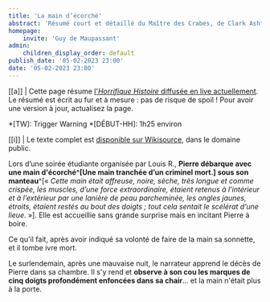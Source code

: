 ```yaml
---
title: 'La main d’écorché'
abstract: 'Résumé court et détaillé du Maître des Crabes, de Clark Ashton Smith !'
homepage:
    invite: 'Guy de Maupassant'
admin:
    children_display_order: default
publish_date: '05-02-2023 23:00'
date: '05-02-2023 23:00'
---
```


[[a]]
| Cette page résume [l'_Horrifique Histoire_ diffusée en live actuellement](https://www.twitch.tv/vchabrette). Le résumé est écrit au fur et à mesure : pas de risque de spoil ! Pour avoir une version à jour, actualisez la page.

*[TW]: Trigger Warning
*[DÉBUT-HH]: 1h25 environ

[[i]]
| Le texte complet est [disponible sur Wikisource](https://fr.wikisource.org/wiki/Boule_de_Suif_-_Correspondance/La_Main_d%E2%80%99%C3%A9corch%C3%A9), dans le domaine public.

Lors d’une soirée étudiante organisée par Louis R., **Pierre débarque avec une main d'écorché^[Une main tranchée d’un criminel mort.] sous son manteau**^[« _Cette main était affreuse, noire, sèche, très longue et comme crispée, les muscles, d’une force extraordinaire, étaient retenus à l’intérieur et à l’extérieur par une lanière de peau parcheminée, les ongles jaunes, étroits, étaient restés au bout des doigts ; tout cela sentait le scélérat d’une lieue._ »]. Elle est accueillie sans grande surprise mais en incitant Pierre à boire.

Ce qu'il fait, après avoir indiqué sa volonté de faire de la main sa sonnette, et il tombe ivre mort.

Le surlendemain, après une mauvaise nuit, le narrateur apprend le décès de Pierre dans sa chambre. Il s'y rend et **observe à son cou les marques de cinq doigts profondément enfoncées dans sa chair**… et la main n'était plus à la porte.